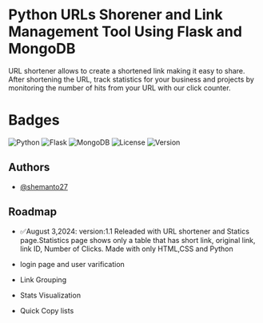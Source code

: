 
# Python URLs Shorener and Link Management Tool Using Flask and MongoDB

URL shortener allows to create a shortened link making it easy to share. After shortening the URL, track statistics for your business and projects by monitoring the number of hits from your URL with our click counter.

# Badges
![Python](https://img.shields.io/badge/Python-3776AB?style=for-the-badge&logo=python&logoColor=white) ![Flask](https://img.shields.io/badge/Flask-000000?style=for-the-badge&logo=flask&logoColor=white) ![MongoDB](https://img.shields.io/badge/MongoDB-47A248?style=for-the-badge&logo=mongodb&logoColor=white) ![License](https://img.shields.io/badge/License-MIT-green?style=for-the-badge) ![Version](https://img.shields.io/badge/Version-1.1-blue?style=for-the-badge)

## Authors

- [@shemanto27](https://www.github.com/shemanto27)

## Roadmap

- ✅August 3,2024: version:1.1 Releaded with URL shortener and Statics page.Statistics page  shows only a table that has short link, original link, link ID, Number of Clicks. Made with only HTML,CSS and Python

- login page and user varification
- Link Grouping
- Stats Visualization
- Quick Copy lists



